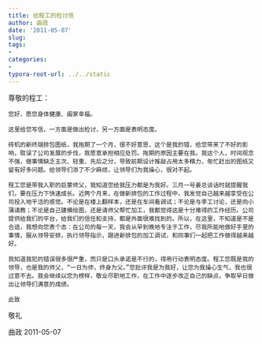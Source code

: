 ```yaml
---
title: 给程工的检讨信
author: 曲政
date: '2011-05-07'
slug: 
tags:
- 
categories:
- 
typora-root-url: ../../static
---
```


尊敬的程工：

	您好，愿您身体健康、阖家幸福。
	
	这里给您写信，一方面是做出检讨，另一方面是表明态度。
	
	砖机的新终端排包图纸，我拖期了一个月，很不好意思，这个是我的错，给您带来了不好的影响，耽误了公司发展的步伐，我愿意承担相应处罚。拖期的原因主要在我。我这个人，时间观念不强，做事情缺乏主次、轻重、先后之分，导致前期设计推敲占用太多精力，匆忙赶出的图纸又留有好多问题。给领导们添了不少麻烦，让领导们为我操心，很对不起。
	
	程工您是带我入职的启蒙师父，我知道您给我压力都是为我好。三月一号姜总谈话时就提醒我们，要在压力下快速成长。近两个月来，在做新排包的工作过程中，我发觉自己越来越享受在公司投入地干活的感觉。不论是在楼上翻样本，还是在车间看调试；不论是与李工讨论，还是向小蒲请教；不论是自己建模绘图，还是请师父帮忙加工，我都觉得这是十分难得的工作经历。公司提供给我们的平台，给我们的信任和支持，都是外面很难找到的。所以，在这里，不知道是不是合适，我想向您表个态：在公司的每一天，我会从早到晚地专注于工作，尽我所能地做好手里的事情，服从领导安排，执行领导指示，跟进新排包的加工调试，和同事们一起把工作做得越来越好。
	
	我知道我犯的错误很多很严重，而只是口头承诺是不行的，得用行动表明态度。程工您既是我的领导，也是我的师父，“一日为师，终身为父。”您批评我是为我好，让您为我操心生气，我也很过意不去。我会继续以您为榜样，敬业尽职地工作，在工作中逐步改正自己的缺点，争取早日做出让领导们满意的成绩。
	
	此致
敬礼

曲政
2011-05-07